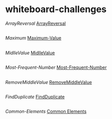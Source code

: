 # whiteboard-challenges

  *ArrayReversal*
[ArrayReversal](./whiteboardchallenges-1/arrReversal/README.md)
##
 *Maximum*
[Maximum-Value](./whiteboardchallenges-1/Maximum-Value/README.md)
##
 *MidlleValue*
[MidlleValue](./whiteboardchallenges-1/MidlleValue/README.md)
##
 *Most-Frequent-Number*
[Most-Frequent-Number](./whiteboardchallenges-1/Most-Frequent-Number/README.md)
##
*RemoveMiddleValue*
[RemoveMiddleValue](./whiteboardchallenges-1/RemoveMiddleValue/README.md)
##


*FindDuplicate* 
 [FindDuplicate](./Challenges/FindDuplicate/FindDuplicate/README.md)
##


*Common-Elements* 
[Common Elements](./Challenges/Common-Elements/Common-Elements/README.md)

##